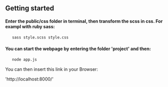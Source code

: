 ## Getting started

#### Enter the public/css folder in terminal, then transform the scss in css. For exampl with ruby sass:

```bash
   sass style.scss style.css
   ```

#### You can start the webpage by entering the folder 'project' and then:

```bash
   node app.js
   ```

You can then insert this link in your Browser:

'http://localhost:8000/'